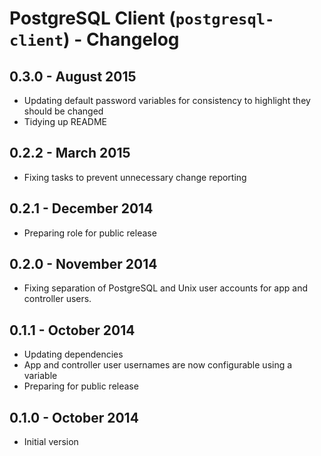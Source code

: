 # PostgreSQL Client (`postgresql-client`) - Changelog

## 0.3.0 - August 2015

* Updating default password variables for consistency to highlight they should be changed
* Tidying up README

## 0.2.2 - March 2015

* Fixing tasks to prevent unnecessary change reporting

## 0.2.1 - December 2014

* Preparing role for public release

## 0.2.0 - November 2014

* Fixing separation of PostgreSQL and Unix user accounts for app and controller users.

## 0.1.1 - October 2014

* Updating dependencies
* App and controller user usernames are now configurable using a variable
* Preparing for public release

## 0.1.0 - October 2014

* Initial version